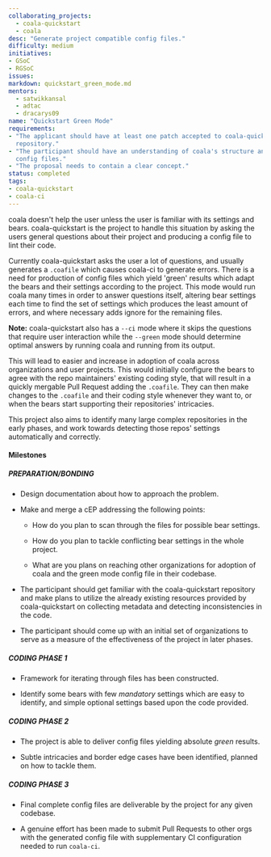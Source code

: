 ```yaml
---
collaborating_projects:
  - coala-quickstart
  - coala
desc: "Generate project compatible config files."
difficulty: medium
initiatives:
- GSoC
- RGSoC
issues:
markdown: quickstart_green_mode.md
mentors:
  - satwikkansal
  - adtac
  - dracarys09
name: "Quickstart Green Mode"
requirements:
- "The applicant should have at least one patch accepted to coala-quickstart
  repository."
- "The participant should have an understanding of coala's structure and
  config files."
- "The proposal needs to contain a clear concept."
status: completed
tags:
- coala-quickstart
- coala-ci
---
```


coala doesn't help the user unless the user is familiar with its settings and
bears. coala-quickstart is the project to handle this situation by asking the
users general questions about their project and producing a config file to lint
their code.

Currently coala-quickstart asks the user a lot of questions, and usually
generates a `.coafile` which causes coala-ci to generate errors.
There is a need for production of config files which yield 'green' results
which adapt the bears and their settings according to the project. This mode
would run coala many times in order to answer questions itself, altering bear
settings each time to find the set of settings which produces the least amount
of errors, and where necessary adds ignore for the remaining files.

 **Note:** coala-quickstart also has a `--ci` mode where it skips the questions
that require user interaction while the `--green` mode should determine optimal
answers by running coala and running from its output.

This will lead to easier and increase in adoption of coala across organizations
and user projects. This would initially configure the bears to agree with the
repo maintainers' existing coding style, that will result in a quickly mergable
Pull Request adding the `.coafile`. They can then make changes to the `.coafile`
and their coding style whenever they want to, or when the bears start supporting
their repositories' intricacies.

This project also aims to identify many large complex repositories in the early
phases, and work towards detecting those repos' settings automatically and
correctly.


#### Milestones

##### PREPARATION/BONDING

- Design documentation about how to approach the problem.

- Make and merge a cEP addressing the following points:

  - How do you plan to scan through the files for possible bear settings.

  - How do you plan to tackle conflicting bear settings in the whole project.

  - What are you plans on reaching other organizations for adoption of coala
    and the green mode config file in their codebase.

- The participant should get familiar with the coala-quickstart repository
  and make plans to utilize the already existing resources provided by
  coala-quickstart on collecting metadata and detecting inconsistencies
  in the code.

- The participant should come up with an initial set of organizations to
  serve as a measure of the effectiveness of the project in later phases.

##### CODING PHASE 1

- Framework for iterating through files has been constructed.

- Identify some bears with few *mandatory* settings which are easy to
  identify, and simple optional settings based upon the code provided.

##### CODING PHASE 2

- The project is able to deliver config files yielding absolute *green* results.

- Subtle intricacies and border edge cases have been identified, planned on
  how to tackle them.

##### CODING PHASE 3

- Final complete config files are deliverable by the project for any given
  codebase.

- A genuine effort has been made to submit Pull Requests to other orgs with
  the generated config file with supplementary CI configuration needed to
  run `coala-ci`.
